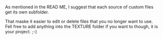 As mentioned in the READ ME, I suggest that each source of custom files get its
own subfolder.

That maske it easier to edit or delete files that you no longer want to use.
Fell free to add anything into the TEXTURE folder if you want to though, it is
your project. ;-)